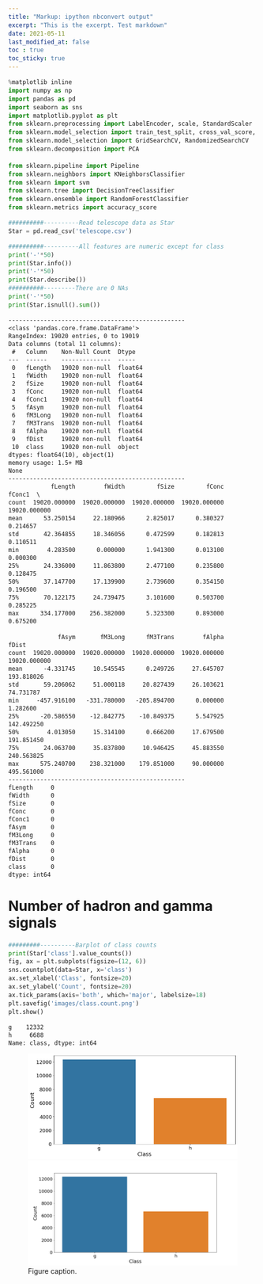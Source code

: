 ```yaml
---
title: "Markup: ipython nbconvert output"
excerpt: "This is the excerpt. Test markdown"
date: 2021-05-11
last_modified_at: false
toc : true
toc_sticky: true
---
```


```python
%matplotlib inline
import numpy as np
import pandas as pd
import seaborn as sns
import matplotlib.pyplot as plt
from sklearn.preprocessing import LabelEncoder, scale, StandardScaler
from sklearn.model_selection import train_test_split, cross_val_score, cross_val_predict, StratifiedKFold, RepeatedStratifiedKFold
from sklearn.model_selection import GridSearchCV, RandomizedSearchCV
from sklearn.decomposition import PCA

from sklearn.pipeline import Pipeline
from sklearn.neighbors import KNeighborsClassifier
from sklearn import svm
from sklearn.tree import DecisionTreeClassifier
from sklearn.ensemble import RandomForestClassifier
from sklearn.metrics import accuracy_score
```


```python
##########----------Read telescope data as Star
Star = pd.read_csv('telescope.csv')
```


```python
##########----------All features are numeric except for class
print('-'*50)
print(Star.info())
print('-'*50)
print(Star.describe())
##########---------There are 0 NAs
print('-'*50)
print(Star.isnull().sum())
```

    --------------------------------------------------
    <class 'pandas.core.frame.DataFrame'>
    RangeIndex: 19020 entries, 0 to 19019
    Data columns (total 11 columns):
     #   Column    Non-Null Count  Dtype  
    ---  ------    --------------  -----  
     0   fLength   19020 non-null  float64
     1   fWidth    19020 non-null  float64
     2   fSize     19020 non-null  float64
     3   fConc     19020 non-null  float64
     4   fConc1    19020 non-null  float64
     5   fAsym     19020 non-null  float64
     6   fM3Long   19020 non-null  float64
     7   fM3Trans  19020 non-null  float64
     8   fAlpha    19020 non-null  float64
     9   fDist     19020 non-null  float64
     10  class     19020 non-null  object 
    dtypes: float64(10), object(1)
    memory usage: 1.5+ MB
    None
    --------------------------------------------------
                fLength        fWidth         fSize         fConc        fConc1  \
    count  19020.000000  19020.000000  19020.000000  19020.000000  19020.000000   
    mean      53.250154     22.180966      2.825017      0.380327      0.214657   
    std       42.364855     18.346056      0.472599      0.182813      0.110511   
    min        4.283500      0.000000      1.941300      0.013100      0.000300   
    25%       24.336000     11.863800      2.477100      0.235800      0.128475   
    50%       37.147700     17.139900      2.739600      0.354150      0.196500   
    75%       70.122175     24.739475      3.101600      0.503700      0.285225   
    max      334.177000    256.382000      5.323300      0.893000      0.675200   
    
                  fAsym       fM3Long      fM3Trans        fAlpha         fDist  
    count  19020.000000  19020.000000  19020.000000  19020.000000  19020.000000  
    mean      -4.331745     10.545545      0.249726     27.645707    193.818026  
    std       59.206062     51.000118     20.827439     26.103621     74.731787  
    min     -457.916100   -331.780000   -205.894700      0.000000      1.282600  
    25%      -20.586550    -12.842775    -10.849375      5.547925    142.492250  
    50%        4.013050     15.314100      0.666200     17.679500    191.851450  
    75%       24.063700     35.837800     10.946425     45.883550    240.563825  
    max      575.240700    238.321000    179.851000     90.000000    495.561000  
    --------------------------------------------------
    fLength     0
    fWidth      0
    fSize       0
    fConc       0
    fConc1      0
    fAsym       0
    fM3Long     0
    fM3Trans    0
    fAlpha      0
    fDist       0
    class       0
    dtype: int64
    

# Number of hadron and gamma signals


```python
#########----------Barplot of class counts
print(Star['class'].value_counts())
fig, ax = plt.subplots(figsize=(12, 6))
sns.countplot(data=Star, x='class')
ax.set_xlabel('Class', fontsize=20)
ax.set_ylabel('Count', fontsize=20)
ax.tick_params(axis='both', which='major', labelsize=18)
plt.savefig('images/class.count.png')
plt.show()
```

    g    12332
    h     6688
    Name: class, dtype: int64
    


<figure class="half">
	<img src="/assets/images/TestConvert_4_1.png"></a>
  <img src="/assets/images/class.count.png"></a>
	<figcaption>Figure caption.</figcaption>
</figure>

